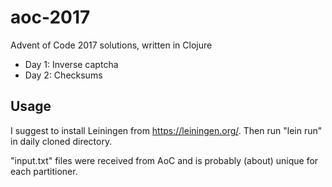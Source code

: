 # aoc-2017

Advent of Code 2017 solutions, written in Clojure

* Day 1: Inverse captcha
* Day 2: Checksums


## Usage

I suggest to install Leiningen from https://leiningen.org/. Then run "lein run" in daily cloned directory.

"input.txt" files were received from AoC and is probably (about) unique for each partitioner.
